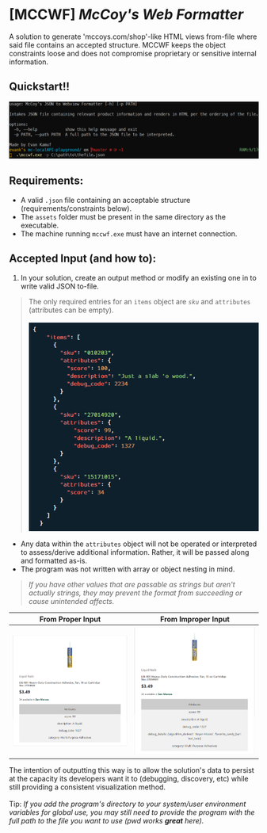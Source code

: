 # [MCCWF] *McCoy's Web Formatter*
A solution to generate 'mccoys.com/shop'-like HTML views from-file where said file contains an accepted structure. MCCWF keeps the object constraints loose and does not compromise proprietary or sensitive internal information.

## Quickstart!!
![Easy how-to](readme_assets/quickstart.PNG)

## Requirements:
* A valid `.json` file containing an acceptable structure (requirements/constraints below).
* The `assets` folder must be present in the same directory as the executable.
* The machine running `mccwf.exe` must have an internet connection.

## Accepted Input (and how to):
1. In your solution, create an output method or modify an existing one in to write valid JSON to-file.
>The only required entries for an `items` object are *`sku`* and `attributes` (attributes can be empty).\
\
 ![valid json structure image](readme_assets/example_struct.png)
* Any data within the `attributes` object will not be operated or interpreted to assess/derive additional information. Rather, it will be passed along and formatted as-is.
* The program was not written with array or object nesting in mind.
> *If you have other values that are passable as strings but aren't actually strings, they may prevent the format from succeeding or cause unintended affects.*

| From Proper Input | From Improper Input |
| ----------- | ----------- |
| ![expected output for a product](readme_assets/formatted_product_card.PNG) | ![improper output for a product](readme_assets/improperly_formatted_product_card.PNG) |
  
The intention of outputting this way is to allow the solution's data to persist at the capacity its developers want it to (debugging, discovery, etc) while still providing a consistent visualization method.\
\
Tip: *If you add the program's directory to your system/user environment variables for global use, you may still need to provide the program with the full path to the file you want to use (pwd works **great** here).*
